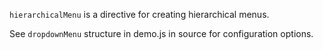 `hierarchicalMenu` is a directive for creating hierarchical menus.

See `dropdownMenu` structure in demo.js in source for configuration options.